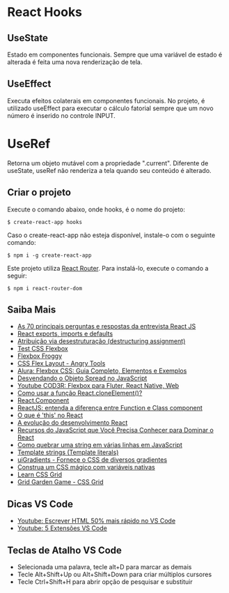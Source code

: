 # React Hooks

## UseState
Estado em componentes funcionais. Sempre que uma variável de estado é alterada
é feita uma nova renderização de tela.

## UseEffect
Executa efeitos colaterais em componentes funcionais. No projeto, é utilizado
useEffect para executar o cálculo fatorial sempre que um novo número é inserido
no controle INPUT.

# UseRef
Retorna um objeto mutável com a propriedade ".current". Diferente de useState,
useRef não renderiza a tela quando seu conteúdo é alterado.


## Criar o projeto

Execute o comando abaixo, onde hooks, é o nome do projeto:

```shell
$ create-react-app hooks
```

Caso o create-react-app não esteja disponível, instale-o com o seguinte comando:

```shell
$ npm i -g create-react-app
```

Este projeto utiliza [React Router](https://reactrouter.com/). Para instalá-lo,
execute o comando a seguir:

```shell
$ npm i react-router-dom
```


## Saiba Mais

- [As 70 principais perguntas e respostas da entrevista React JS](https://career.guru99.com/pt/reactjs-interview-questions/)
- [React exports, imports e defaults](https://maujor.com/tutorial/react-export-import-defaults.php)
- [Atribuição via desestruturação (destructuring assignment)](https://developer.mozilla.org/pt-BR/docs/Web/JavaScript/Reference/Operators/Destructuring_assignment)
- [Test CSS Flexbox](https://flexbox.help)
- [Flexbox Froggy](https://flexboxfroggy.com/)
- [CSS Flex Layout - Angry Tools](https://angrytools.com/css-flex/)
- [Alura: Flexbox CSS: Guia Completo, Elementos e Exemplos](https://www.alura.com.br/artigos/css-guia-do-flexbox)
- [Desvendando o Objeto Spread no JavaScript](https://codertechdotblog.wordpress.com/2023/07/19/desvendando-o-objeto-spread-no-javascript-desmistificando-seus-recursos-e-exemplos-de-uso/)
- [Youtube COD3R: Flexbox para Fluter, React Native, Web](https://youtu.be/s-CARPA01NU)
- [Como usar a função React.cloneElement()?](https://acervolima.com/como-usar-a-funcao-react-cloneelement/)
- [React.Component](https://pt-br.legacy.reactjs.org/docs/react-component.html)
- [ReactJS: entenda a diferença entre Function e Class component](https://blog.ateliware.com/reactjs-function-class-component/)
- [O que é 'this' no React](https://medium.com/byte-sized-react/what-is-this-in-react-25c62c31480)
- [A evolução do desenvolvimento React](https://www.alura.com.br/artigos/evolucao-desenvolvimento-react)
- [Recursos do JavaScript que Você Precisa Conhecer para Dominar o React](https://kinsta.com/pt/blog/javascript-react/)
- [Como quebrar uma string em várias linhas em JavaScript](https://horadecodar.com.br/como-quebrar-uma-string-em-varias-linhas-em-javascript/)
- [Template strings (Template literals)](https://developer.mozilla.org/pt-BR/docs/Web/JavaScript/Reference/Template_literals)
- [uiGradients - Fornece o CSS de diversos gradientes](https://uigradients.com/)
- [Construa um CSS mágico com variáveis nativas](https://www.alura.com.br/artigos/construa-css-magico-variaveis-nativas)
- [Learn CSS Grid](https://learncssgrid.com/#grid-container)
- [Grid Garden Game - CSS Grid](https://cssgridgarden.com/)


## Dicas VS Code
- [Youtube: Escrever HTML 50% mais rápido no VS Code](https://youtu.be/8jLfTDn3_TM)
- [Youtube: 5 Extensões VS Code](https://youtu.be/HIxRDyFfnuc)

## Teclas de Atalho VS Code

- Selecionada uma palavra, tecle alt+D para marcar as demais
- Tecle Alt+Shift+Up ou Alt+Shift+Down para criar múltiplos cursores
- Tecle Ctrl+Shift+H para abrir opção de pesquisar e substituir